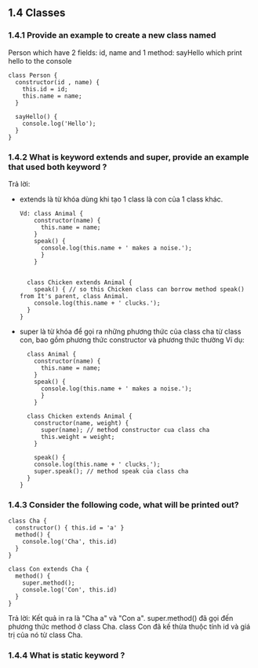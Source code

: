 ## 1.4 Classes
### 1.4.1 Provide an example to create a new class named
Person which have 2 fields: id, name and 1 method: sayHello which print hello to the console
  ```
  class Person {
    constructor(id , name) { 
      this.id = id;
      this.name = name;
    }
    
    sayHello() {
      console.log('Hello');
    }
  }
  ```
### 1.4.2 What is keyword extends and super, provide an example that used both keyword ?
Trả lời:
* extends là từ khóa dùng khi tạo 1 class là con của 1 class khác.

      Vd: class Animal {
          constructor(name) {
            this.name = name;
          }
          speak() {
            console.log(this.name + ' makes a noise.');
            }
          }
        

        class Chicken extends Animal {
          speak() { // so this Chicken class can borrow method speak() from It's parent, class Animal.
          console.log(this.name + ' clucks.'); 
        }
      }
* super là từ khóa để gọi ra những phương thức của class cha từ class con, bao gồm phương thức constructor và phương thức thường
  Ví dụ:
  
        class Animal {
          constructor(name) {
            this.name = name;
          }
          speak() {
            console.log(this.name + ' makes a noise.');
            }
          }
   
        class Chicken extends Animal {
          constructor(name, weight) {
            super(name); // method constructor cua class cha
            this.weight = weight;
          }
          
          speak() { 
          console.log(this.name + ' clucks.'); 
          super.speak(); // method speak của class cha
        }
      }
      
### 1.4.3 Consider the following code, what will be printed out?
    class Cha {
      constructor() { this.id = 'a' }
      method() {
        console.log('Cha', this.id)
      }
    }

    class Con extends Cha {
      method() {
        super.method();
        console.log('Con', this.id)
      }
    }
Trả lời: Kết quả in ra là "Cha a" và "Con a". super.method() đã gọi đến phương thức method
  ở class Cha. class Con đã kế thừa thuộc tính id và giá trị của nó từ class Cha.
    
### 1.4.4 What is static keyword ?
